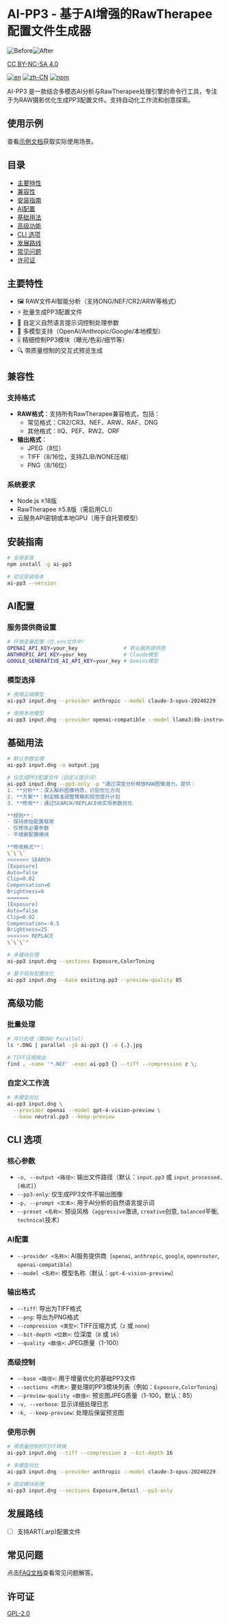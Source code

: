 # AI-PP3 - 基于AI增强的RawTherapee配置文件生成器

![Before](/examples/5/IMGP2426.jpg)![After](/examples/5/ai.jpg)

[CC BY-NC-SA 4.0](https://rawpedia.rawtherapee.com/Rawtherapee_Processing_Challenge_feedback)

[![en](https://img.shields.io/badge/lang-en-red.svg)](README.md) [![zh-CN](https://img.shields.io/badge/lang-zh--CN-yellow.svg)](README.zh-CN.md) [![npm](https://img.shields.io/npm/dt/ai-pp3.svg)](https://www.npmjs.com/package/ai-pp3)

AI-PP3 是一款结合多模态AI分析与RawTherapee处理引擎的命令行工具，专注于为RAW摄影优化生成PP3配置文件。支持自动化工作流和创意探索。

## 使用示例

查看[示例文档](examples/example.zh-CN.md)获取实际使用场景。

## 目录

- [主要特性](#主要特性)
- [兼容性](#兼容性)
- [安装指南](#安装指南)
- [AI配置](#ai配置)
- [基础用法](#基础用法)
- [高级功能](#高级功能)
- [CLI 选项](#cli-选项)
- [发展路线](#发展路线)
- [常见问题](#常见问题)
- [许可证](#许可证)

## 主要特性

- 🖼️ RAW文件AI智能分析（支持DNG/NEF/CR2/ARW等格式）
- ⚡ 批量生成PP3配置文件
- 📝 自定义自然语言提示词控制处理参数
- 🔀 多模型支持（OpenAI/Anthropic/Google/本地模型）
- 🎚️ 精细控制PP3模块（曝光/色彩/细节等）
- 🔍 带质量控制的交互式预览生成

## 兼容性

### 支持格式

- **RAW格式**：支持所有RawTherapee兼容格式，包括：
  - 常见格式：CR2/CR3、NEF、ARW、RAF、DNG
  - 其他格式：IIQ、PEF、RW2、ORF
- **输出格式**：
  - JPEG（8位）
  - TIFF（8/16位，支持ZLIB/NONE压缩）
  - PNG（8/16位）

### 系统要求

- Node.js ≥18版
- RawTherapee ≥5.8版（需启用CLI）
- 云服务API密钥或本地GPU（用于自托管模型）

## 安装指南

```bash
# 全局安装
npm install -g ai-pp3

# 验证安装版本
ai-pp3 --version
```

## AI配置

### 服务提供商设置

```bash
# 环境变量配置（在.env文件中）
OPENAI_API_KEY=your_key               # 默认服务提供商
ANTHROPIC_API_KEY=your_key            # Claude模型
GOOGLE_GENERATIVE_AI_API_KEY=your_key # Gemini模型
```

### 模型选择

```bash
# 使用云端模型
ai-pp3 input.dng --provider anthropic --model claude-3-opus-20240229

# 使用本地模型
ai-pp3 input.dng --provider openai-compatible --model llama3:8b-instruct-q5_K_M
```

## 基础用法

```bash
# 默认参数处理
ai-pp3 input.dng -o output.jpg

# 仅生成PP3配置文件（自定义提示词）
ai-pp3 input.dng --pp3-only -p "通过深度分析释放RAW图像潜力，提供：
1. **分析**：深入解析图像特质，识别优化方向
2. **方案**：制定精准调整策略和视觉提升计划
3. **修改**：通过SEARCH/REPLACE块实现参数优化

**规则**：
- 保持原始配置框架
- 仅修改必要参数
- 不增删配置模块

**修改格式**：
\`\`\`
<<<<<<< SEARCH
[Exposure]
Auto=false
Clip=0.02
Compensation=0
Brightness=0
=======
[Exposure]
Auto=false
Clip=0.02
Compensation=-0.5
Brightness=25
>>>>>>> REPLACE
\`\`\`"

# 多模块处理
ai-pp3 input.dng --sections Exposure,ColorToning

# 基于现有配置优化
ai-pp3 input.dng --base existing.pp3 --preview-quality 85
```

## 高级功能

### 批量处理

```bash
# 并行处理（需GNU Parallel）
ls *.DNG | parallel -j8 ai-pp3 {} -o {.}.jpg

# TIFF压缩输出
find . -name '*.NEF' -exec ai-pp3 {} --tiff --compression z \;
```

### 自定义工作流

```bash
# 多模型对比
ai-pp3 input.dng \
  --provider openai --model gpt-4-vision-preview \
  --base neutral.pp3 --keep-preview
```

## CLI 选项

### 核心参数

- `-o, --output <路径>`: 输出文件路径（默认：`input.pp3` 或 `input_processed.[格式]`）
- `--pp3-only`: 仅生成PP3文件不输出图像
- `-p, --prompt <文本>`: 用于AI分析的自然语言提示词
- `--preset <名称>`: 预设风格（`aggressive`激进, `creative`创意, `balanced`平衡, `technical`技术）

### AI配置

- `--provider <名称>`: AI服务提供商（`openai`, `anthropic`, `google`, `openrouter`, `openai-compatible`）
- `--model <名称>`: 模型名称（默认：`gpt-4-vision-preview`）

### 输出格式

- `--tiff`: 导出为TIFF格式
- `--png`: 导出为PNG格式
- `--compression <类型>`: TIFF压缩方式（`z` 或 `none`）
- `--bit-depth <位数>`: 位深度（`8` 或 `16`）
- `--quality <数值>`: JPEG质量（1-100）

### 高级控制

- `--base <路径>`: 用于增量优化的基础PP3文件
- `--sections <列表>`: 要处理的PP3模块列表（例如：`Exposure,ColorToning`）
- `--preview-quality <数值>`: 预览图JPEG质量（1-100，默认：85）
- `-v, --verbose`: 显示详细处理日志
- `-k, --keep-preview`: 处理后保留预览图

### 使用示例

```bash
# 带质量控制的TIFF转换
ai-pp3 input.dng --tiff --compression z --bit-depth 16

# 多模型对比
ai-pp3 input.dng --provider anthropic --model claude-3-opus-20240229

# 限定模块处理
ai-pp3 input.dng --sections Exposure,Detail --pp3-only
```

## 发展路线

- [ ] 支持ART(.arp)配置文件

## 常见问题

点击[FAQ文档](faq.zh-CN.md)查看常见问题解答。

## 许可证

[GPL-2.0](LICENSE)

